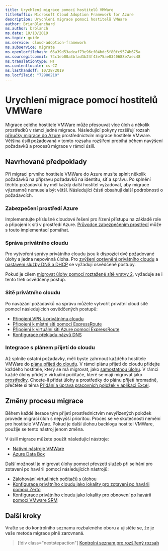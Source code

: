 ```yaml
---
title: Urychlení migrace pomocí hostitelů VMWare
titleSuffix: Microsoft Cloud Adoption Framework for Azure
description: Urychlení migrace pomocí hostitelů VMWare
author: BrianBlanchard
ms.author: brblanch
ms.date: 10/10/2019
ms.topic: guide
ms.service: cloud-adoption-framework
ms.subservice: migrate
ms.openlocfilehash: 66a39d53adeaf73e96cf04bdc5f80fc9574b675a
ms.sourcegitcommit: 74c1eb00a3bfad1b24f43e75ae0340688e7aec48
ms.translationtype: HT
ms.contentlocale: cs-CZ
ms.lasthandoff: 10/28/2019
ms.locfileid: "72980210"
---
```

# <a name="accelerate-migration-with-vmware-hosts"></a>Urychlení migrace pomocí hostitelů VMWare

Migrace celého hostitele VMWare může přesouvat více úloh a několik prostředků v rámci jedné migrace. Následující pokyny rozšiřují rozsah [příručky migrace do Azure](../azure-migration-guide/index.md) prostřednictvím migrace hostitele VMware. Většina úsilí požadovaná v tomto rozsahu rozšíření probíhá během navýšení požadavků a procesů migrace v rámci úsilí.

## <a name="suggested-prerequisites"></a>Navrhované předpoklady

Při migraci prvního hostitele VMWare do Azure musíte splnit několik požadavků na přípravu požadavků na identitu, síť a správu. Po splnění těchto požadavků by měl každý další hostitel vyžadovat, aby migrace významně nemusela být větší. Následující části obsahují další podrobnosti o požadavcích.

### <a name="secure-your-azure-environment"></a>Zabezpečení prostředí Azure

Implementujte příslušné cloudové řešení pro řízení přístupu na základě role a připojení k síti v prostředí Azure. [Průvodce zabezpečením prostředí](https://docs.microsoft.com/azure/vmware-cloudsimple/private-cloud-secure?toc=https://docs.microsoft.com/azure/cloud-adoption-framework/toc.json&bc=https://docs.microsoft.com/azure/cloud-adoption-framework/_bread/toc.json) může s touto implementací pomáhat.

### <a name="private-cloud-management"></a>Správa privátního cloudu

Pro vytvoření správy privátního cloudu jsou k dispozici dvě požadované úlohy a jedna nepovinná úloha. Pro [zvýšení oprávnění privátního cloudu](https://docs.microsoft.com/azure/vmware-cloudsimple/escalate-privileges?toc=https://docs.microsoft.com/azure/cloud-adoption-framework/toc.json&bc=https://docs.microsoft.com/azure/cloud-adoption-framework/_bread/toc.json) a [nastavení služby DNS a DHCP](https://docs.microsoft.com/azure/vmware-cloudsimple/dns-dhcp-setup?toc=https://docs.microsoft.com/azure/cloud-adoption-framework/toc.json&bc=https://docs.microsoft.com/azure/cloud-adoption-framework/_bread/toc.json) se vyžadují osvědčené postupy.

Pokud je cílem [migrovat úlohy pomocí roztažené sítě vrstvy 2](https://docs.microsoft.com/azure/vmware-cloudsimple/migration-layer-2-vpn?toc=https://docs.microsoft.com/azure/cloud-adoption-framework/toc.json&bc=https://docs.microsoft.com/azure/cloud-adoption-framework/_bread/toc.json), vyžaduje se i tento třetí osvědčený postup.

### <a name="private-cloud-networking"></a>Sítě privátního cloudu

Po navázání požadavků na správu můžete vytvořit privátní cloud sítě pomocí následujících osvědčených postupů:

- [Připojení VPN k privátnímu cloudu](https://docs.microsoft.com/azure/vmware-cloudsimple/set-up-vpn?toc=https://docs.microsoft.com/azure/cloud-adoption-framework/toc.json&bc=https://docs.microsoft.com/azure/cloud-adoption-framework/_bread/toc.json)
- [Připojení k místní síti pomocí ExpressRoute](https://docs.microsoft.com/azure/vmware-cloudsimple/on-premises-connection?toc=https://docs.microsoft.com/azure/cloud-adoption-framework/toc.json&bc=https://docs.microsoft.com/azure/cloud-adoption-framework/_bread/toc.json)
- [Připojení k virtuální síti Azure pomocí ExpressRoute](https://docs.microsoft.com/azure/vmware-cloudsimple/azure-expressroute-connection?toc=https://docs.microsoft.com/azure/cloud-adoption-framework/toc.json&bc=https://docs.microsoft.com/azure/cloud-adoption-framework/_bread/toc.json)
- [Konfigurace překladu názvů DNS](https://docs.microsoft.com/azure/vmware-cloudsimple/on-premises-dns-setup?toc=https://docs.microsoft.com/azure/cloud-adoption-framework/toc.json&bc=https://docs.microsoft.com/azure/cloud-adoption-framework/_bread/toc.json)

### <a name="integration-with-the-cloud-adoption-plan"></a>Integrace s plánem přijetí do cloudu

Až splníte ostatní požadavky, měli byste zahrnout každého hostitele VMWare do [plánu přijetí do cloudu](../../plan/template.md). V rámci plánu přijetí do cloudu přidejte každého hostitele, který se má migrovat, jako [samostatnou úlohu](../../plan/workloads.md). V rámci každé úlohy přidejte virtuální počítače, které se mají migrovat jako [prostředky](../../plan/workloads.md). Chcete-li přidat úlohy a prostředky do plánu přijetí hromadně, přečtěte si téma [Přidání a úprava pracovních položek v aplikaci Excel](https://docs.microsoft.com/azure/devops/boards/backlogs/office/bulk-add-modify-work-items-excel?view=azure-devops).

## <a name="migrate-process-changes"></a>Změny procesu migrace

Během každé iterace tým přijetí prostřednictvím nevyřízených položek provede migraci úloh s nejvyšší prioritou. Proces se ve skutečnosti nemění pro hostitele VMWare. Pokud je další úlohou backlogu hostitel VMWare, použije se tento nástroj jenom změna.

V úsilí migrace můžete použít následující nástroje:

- [Nativní nástroje VMWare](https://docs.microsoft.com/azure/vmware-cloudsimple/migrate-workloads?toc=https://docs.microsoft.com/azure/cloud-adoption-framework/toc.json&bc=https://docs.microsoft.com/azure/cloud-adoption-framework/_bread/toc.json)
- [Azure Data Box](https://docs.microsoft.com/azure/vmware-cloudsimple/migration-using-azure-data-box?toc=https://docs.microsoft.com/azure/cloud-adoption-framework/toc.json&bc=https://docs.microsoft.com/azure/cloud-adoption-framework/_bread/toc.json)

Další možností je migrovat úlohy pomocí převzetí služeb při selhání pro zotavení po havárii pomocí následujících nástrojů:

- [Zálohování virtuálních počítačů s úlohou](https://docs.microsoft.com/azure/vmware-cloudsimple/backup-workloads-veeam?toc=https://docs.microsoft.com/azure/cloud-adoption-framework/toc.json&bc=https://docs.microsoft.com/azure/cloud-adoption-framework/_bread/toc.json)
- [Konfigurace privátního cloudu jako lokality pro zotavení po havárii pomocí Zerto](https://docs.microsoft.com/azure/vmware-cloudsimple/disaster-recovery-zerto?toc=https://docs.microsoft.com/azure/cloud-adoption-framework/toc.json&bc=https://docs.microsoft.com/azure/cloud-adoption-framework/_bread/toc.json)
- [Konfigurace privátního cloudu jako lokality pro obnovení po havárii pomocí VMware SRM](https://docs.microsoft.com/azure/vmware-cloudsimple/disaster-recovery-site-recovery-manager?toc=https://docs.microsoft.com/azure/cloud-adoption-framework/toc.json&bc=https://docs.microsoft.com/azure/cloud-adoption-framework/_bread/toc.json)

## <a name="next-steps"></a>Další kroky

Vraťte se do kontrolního seznamu rozbaleného oboru a ujistěte se, že je vaše metoda migrace plně zarovnaná.

> [!div class="nextstepaction"]
> [Kontrolní seznam pro rozšířený rozsah](./index.md)
